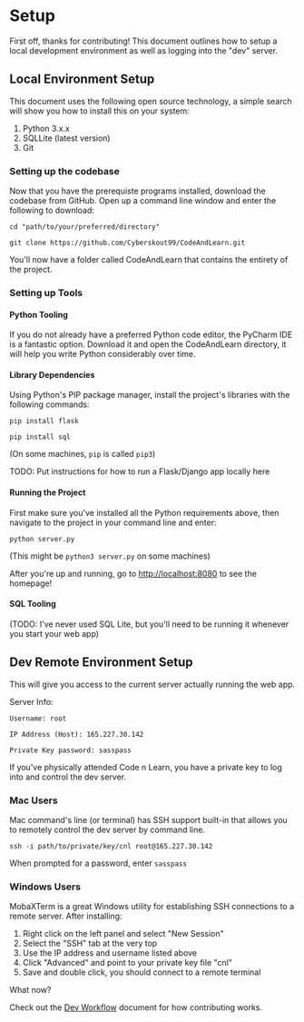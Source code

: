 # Setup

First off, thanks for contributing! This document outlines how to setup a local development environment as well as logging into the "dev" server.

## Local Environment Setup

This document uses the following open source technology, a simple search will show you how to install this on your system:

1. Python 3.x.x
2. SQLLite (latest version)
3. Git

### Setting up the codebase

Now that you have the prerequiste programs installed, download the codebase from GitHub.  Open up a command line window and enter the following to download:

`cd "path/to/your/preferred/directory"`

`git clone https://github.com/Cyberskout99/CodeAndLearn.git`

You'll now have a folder called CodeAndLearn that contains the entirety of the project.

### Setting up Tools

#### Python Tooling

If you do not already have a preferred Python code editor, the PyCharm IDE is a fantastic option.  Download it and open the CodeAndLearn directory, it will help you write Python considerably over time.

#### Library Dependencies

Using Python's PIP package manager, install the project's libraries with the following commands:

```pip install flask```

```pip install sql```

(On some machines, ```pip``` is called ```pip3```)

TODO: Put instructions for how to run a Flask/Django app locally here

#### Running the Project

First make sure you've installed all the Python requirements above, then navigate to the project in your command line and enter:

```python server.py```

(This might be ```python3 server.py``` on some machines)

After you're up and running, go to [http://localhost:8080](http://localhost:8080) to see the homepage!

#### SQL Tooling

(TODO: I've never used SQL Lite, but you'll need to be running it whenever you start your web app)

## Dev Remote Environment Setup

This will give you access to the current server actually running the web app.

Server Info:

`Username: root`

`IP Address (Host): 165.227.30.142`

`Private Key password: sasspass`

If you've physically attended Code n Learn, you have a private key to log into and control the dev server.

### Mac Users

Mac command's line (or terminal) has SSH support built-in that allows you to remotely control the dev server by command line.

`ssh -i path/to/private/key/cnl root@165.227.30.142`

When prompted for a password, enter `sasspass`

### Windows Users

MobaXTerm is a great Windows utility for establishing SSH connections to a remote server.  After installing:

1. Right click on the left panel and select "New Session"
2. Select the "SSH" tab at the very top
3. Use the IP address and username listed above
4. Click "Advanced" and point to your private key file "cnl"
5. Save and double click, you should connect to a remote terminal

What now?

Check out the [Dev Workflow](workflow.md) document for how contributing works.